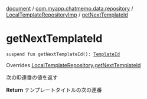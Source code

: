 [document](../../index.md) / [com.myapp.chatmemo.data.repository](../index.md) / [LocalTemplateRepositoryImp](index.md) / [getNextTemplateId](./get-next-template-id.md)

# getNextTemplateId

`suspend fun getNextTemplateId(): `[`TemplateId`](../../com.myapp.chatmemo.domain.model.value/-template-id/index.md)

Overrides [LocalTemplateRepository.getNextTemplateId](../../com.myapp.chatmemo.domain.repository/-local-template-repository/get-next-template-id.md)

次のID連番の値を返す

**Return**
テンプレートタイトルの次の連番

